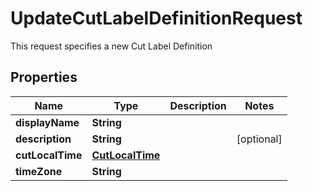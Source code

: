 

# UpdateCutLabelDefinitionRequest

This request specifies a new Cut Label Definition

## Properties

Name | Type | Description | Notes
------------ | ------------- | ------------- | -------------
**displayName** | **String** |  | 
**description** | **String** |  |  [optional]
**cutLocalTime** | [**CutLocalTime**](CutLocalTime.md) |  | 
**timeZone** | **String** |  | 



